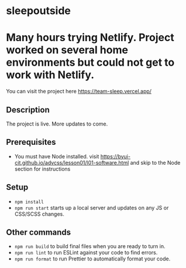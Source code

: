 # sleepoutside
# Many hours trying Netlify.  Project worked on several home environments but could not get to work with Netlify.

You can visit the project here  https://team-sleep.vercel.app/

## Description

The project is live.  More updates to come.  

## Prerequisites

- You must have Node installed. visit https://byui-cit.github.io/advcss/lesson01/l01-software.html and skip to the Node section for instructions

## Setup

- `npm install`
- `npm run start` starts up a local server and updates on any JS or CSS/SCSS changes.

## Other commands

- `npm run build` to build final files when you are ready to turn in.
- `npm run lint` to run ESLint against your code to find errors.
- `npm run format` to run Prettier to automatically format your code.
